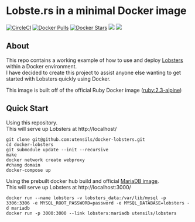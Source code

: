 # Lobste.rs in a minimal Docker image

[![CircleCI](https://circleci.com/gh/utensils/docker-lobsters.svg?style=svg)](https://circleci.com/gh/utensils/docker-lobsters) [![Docker Pulls](https://img.shields.io/docker/pulls/utensils/lobsters.svg)](https://hub.docker.com/r/utensils/lobsters/) [![Docker Stars](https://img.shields.io/docker/stars/utensils/lobsters.svg)](https://hub.docker.com/r/utensils/lobsters/) [![](https://images.microbadger.com/badges/image/utensils/lobsters.svg)](https://microbadger.com/images/utensils/lobsters "Get your own image badge on microbadger.com") [![](https://images.microbadger.com/badges/version/utensils/lobsters.svg)](https://microbadger.com/images/utensils/lobsters "Get your own version badge on microbadger.com")  


## About

This repo contains a working example of how to use and deploy [Lobsters][lobsters] within a Docker environment.  
I have decided to create this project to assist anyone else wanting to get started with Lobsters quickly using Docker.

This image is built off of the official Ruby Docker image ([ruby:2.3-alpine][ruby-alpine])

## Quick Start

Using this repository.  
This will serve up Lobsters at http://localhost/

```shell
git clone git@github.com:utensils/docker-lobsters.git
cd docker-lobsters
git submodule update --init --recursive
make
docker network create webproxy
#chang domain
docker-compose up
```

Using the prebuilt docker hub build and official [MariaDB image][mariadb image].  
This will serve up Lobsters at http://localhost:3000/

```shell
docker run --name lobsters -v lobsters_data:/var/lib/mysql -p 3306:3306 -e MYSQL_ROOT_PASSWORD=password -e MYSQL_DATABASE=lobsters -d mariadb
docker run -p 3000:3000 --link lobsters:mariadb utensils/lobsters
```


[lobsters]: https://github.com/lobsters/lobsters
[ruby-alpine]: https://hub.docker.com/_/ruby/
[mariadb image]: https://hub.docker.com/_/mariadb/

